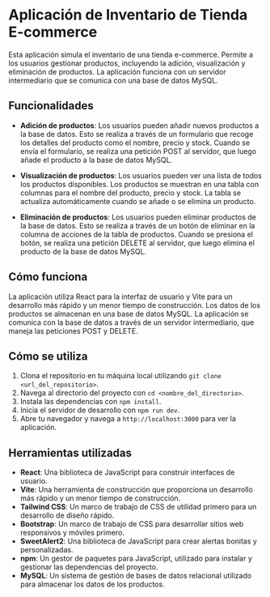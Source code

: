 # Aplicación de Inventario de Tienda E-commerce

Esta aplicación simula el inventario de una tienda e-commerce. Permite a los usuarios gestionar productos, incluyendo la adición, visualización y eliminación de productos. La aplicación funciona con un servidor intermediario que se comunica con una base de datos MySQL.

## Funcionalidades

- **Adición de productos**: Los usuarios pueden añadir nuevos productos a la base de datos. Esto se realiza a través de un formulario que recoge los detalles del producto como el nombre, precio y stock. Cuando se envía el formulario, se realiza una petición POST al servidor, que luego añade el producto a la base de datos MySQL.

- **Visualización de productos**: Los usuarios pueden ver una lista de todos los productos disponibles. Los productos se muestran en una tabla con columnas para el nombre del producto, precio y stock. La tabla se actualiza automáticamente cuando se añade o se elimina un producto.

- **Eliminación de productos**: Los usuarios pueden eliminar productos de la base de datos. Esto se realiza a través de un botón de eliminar en la columna de acciones de la tabla de productos. Cuando se presiona el botón, se realiza una petición DELETE al servidor, que luego elimina el producto de la base de datos MySQL.

## Cómo funciona

La aplicación utiliza React para la interfaz de usuario y Vite para un desarrollo más rápido y un menor tiempo de construcción. Los datos de los productos se almacenan en una base de datos MySQL. La aplicación se comunica con la base de datos a través de un servidor intermediario, que maneja las peticiones POST y DELETE.

## Cómo se utiliza

1. Clona el repositorio en tu máquina local utilizando `git clone <url_del_repositorio>`.
2. Navega al directorio del proyecto con `cd <nombre_del_directorio>`.
3. Instala las dependencias con `npm install`.
4. Inicia el servidor de desarrollo con `npm run dev`.
5. Abre tu navegador y navega a `http://localhost:3000` para ver la aplicación.

## Herramientas utilizadas

- **React**: Una biblioteca de JavaScript para construir interfaces de usuario.
- **Vite**: Una herramienta de construcción que proporciona un desarrollo más rápido y un menor tiempo de construcción.
- **Tailwind CSS**: Un marco de trabajo de CSS de utilidad primero para un desarrollo de diseño rápido.
- **Bootstrap**: Un marco de trabajo de CSS para desarrollar sitios web responsivos y móviles primero.
- **SweetAlert2**: Una biblioteca de JavaScript para crear alertas bonitas y personalizadas.
- **npm**: Un gestor de paquetes para JavaScript, utilizado para instalar y gestionar las dependencias del proyecto.
- **MySQL**: Un sistema de gestión de bases de datos relacional utilizado para almacenar los datos de los productos.
